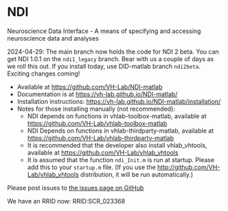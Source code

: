 # NDI

Neuroscience Data Interface - A means of specifying and accessing neuroscience data and analyses

2024-04-29: The main branch now holds the code for NDI 2 beta. You can get NDI 1.0.1 on the `ndi1_legacy` branch. Bear with us a couple of days as we roll this out. If you install today, use DID-matlab branch `ndi2beta`. Exciting changes coming!

- Available at https://github.com/VH-Lab/NDI-matlab
- Documentation is at https://vh-lab.github.io/NDI-matlab/
- Installation instructions: https://vh-lab.github.io/NDI-matlab/installation/
- Notes for those installing manually (not recommended): 
  - NDI depends on functions in vhlab-toolbox-matlab, available at https://github.com/VH-Lab/vhlab-toolbox-matlab
  - NDI Depends on functions in vhlab-thirdparty-matlab, available at https://github.com/VH-Lab/vhlab-thirdparty-matlab
  - It is recommended that the developer also install vhlab_vhtools, available at https://github.com/VH-Lab/vhlab_vhtools
  - It is assumed that the function `ndi_Init.m` is run at startup. Please add this to your `startup.m` file. (If you use the http://github.com/VH-Lab/vhlab_vhtools distribution, it will be run automatically.)

Please post issues to [the issues page on GitHub](https://github.com/VH-Lab/NDI-matlab/issues)

We have an RRID now: RRID:SCR_023368
